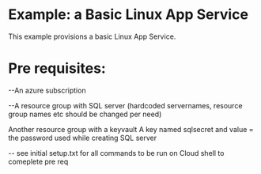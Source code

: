 # Example: a Basic Linux App Service

This example provisions a basic Linux App Service.

# Pre requisites:

--An azure subscription

--A resource group with SQL server (hardcoded servernames, resource group names etc should be changed per need)

Another resource group with a keyvault
A key named sqlsecret and value = the password used while creating SQL server

-- see initial setup.txt for all commands to be run on Cloud shell to comeplete pre req

